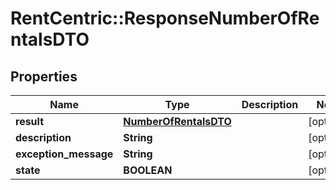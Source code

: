 # RentCentric::ResponseNumberOfRentalsDTO

## Properties
Name | Type | Description | Notes
------------ | ------------- | ------------- | -------------
**result** | [**NumberOfRentalsDTO**](NumberOfRentalsDTO.md) |  | [optional] 
**description** | **String** |  | [optional] 
**exception_message** | **String** |  | [optional] 
**state** | **BOOLEAN** |  | [optional] 


